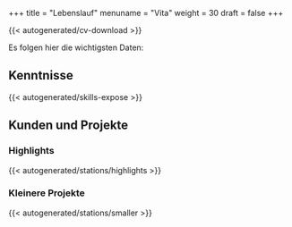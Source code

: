 +++
title = "Lebenslauf"
menuname = "Vita"
weight = 30
draft = false
+++

{{< autogenerated/cv-download >}}

Es folgen hier die wichtigsten Daten:

## Kenntnisse

{{< autogenerated/skills-expose >}}

## Kunden und Projekte

### Highlights

{{< autogenerated/stations/highlights >}}

### Kleinere Projekte

{{< autogenerated/stations/smaller >}}
